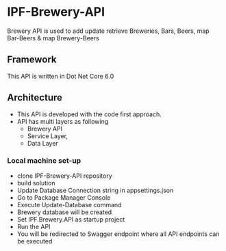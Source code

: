 # IPF-Brewery-API

Brewery API is used to add update retrieve Breweries, Bars, Beers, map Bar-Beers & map Brewery-Beers

## Framework
This API is written in Dot Net Core 6.0

## Architecture
- This API is developed with the code first approach.
- API has multi layers as following
  * Brewery API 
  * Service Layer, 
  * Data Layer

### Local machine set-up 
- clone IPF-Brewery-API repository
- build solution
- Update Database Connection string in appsettings.json
- Go to Package Manager Console
- Execute Update-Database command
- Brewery database will be created
- Set IPF.Brewery.API as startup project
- Run the API
- You will be redirected to Swagger endpoint where all API endpoints can be executed
